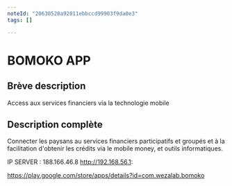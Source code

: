 ```yaml
---
noteId: "20630520a92011ebbccd99903f9da0e3"
tags: []

---
```


# BOMOKO APP
## Brève description 
Access aux services financiers via la technologie mobile

## Description complète 

Connecter les paysans au services financiers participatifs et groupés et à la facilitation d'obtenir les crédits via le mobile money, et outils informatiques.

IP SERVER : 188.166.46.8
http://192.168.56.1:

https://play.google.com/store/apps/details?id=com.wezalab.bomoko